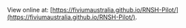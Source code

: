 View online at: [https://fiviumaustralia.github.io/RNSH-Pilot/](https://fiviumaustralia.github.io/RNSH-Pilot/).
